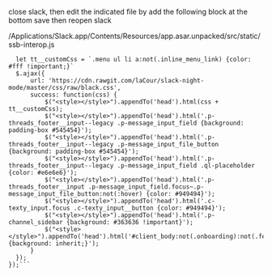 
close slack, 
then edit the indicated file by add the following block at the bottom
save
then reopen slack

/Applications/Slack.app/Contents/Resources/app.asar.unpacked/src/static/ssb-interop.js

```document.addEventListener('DOMContentLoaded', function() {
  let tt__customCss = `.menu ul li a:not(.inline_menu_link) {color: #fff !important;}`
  $.ajax({
      url: 'https://cdn.rawgit.com/laCour/slack-night-mode/master/css/raw/black.css',
      success: function(css) {
          $("<style></style>").appendTo('head').html(css + tt__customCss);
          $("<style></style>").appendTo('head').html('.p-threads_footer__input--legacy .p-message_input_field {background: padding-box #545454}');
          $("<style></style>").appendTo('head').html('.p-threads_footer__input--legacy .p-message_input_file_button {background: padding-box #545454}');
          $("<style></style>").appendTo('head').html('.p-threads_footer__input--legacy .p-message_input_field .ql-placeholder {color: #e6e6e6}');
          $("<style></style>").appendTo('head').html('.p-threads_footer__input .p-message_input_field.focus~.p-message_input_file_button:not(:hover) {color: #949494}');
          $("<style></style>").appendTo('head').html('.c-texty_input.focus .c-texty_input__button {color: #949494}');
          $("<style></style>").appendTo('head').html('.p-channel_sidebar {background: #363636 !important}');
          $("<style></style>").appendTo('head').html('#client_body:not(.onboarding):not(.feature_global_nav_layout):before {background: inherit;}');
      }
  });
});```
